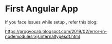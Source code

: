 
First Angular App
========================

If you face Issues while setup , refer this blog:

https://progvocab.blogspot.com/2019/02/error-in-nodemodulesrxjsinternaltypesdt.html

